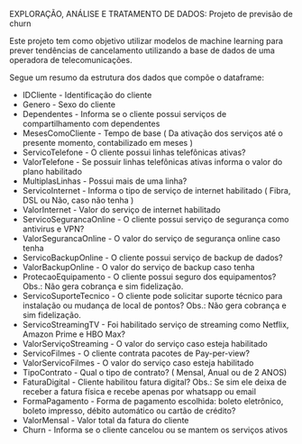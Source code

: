EXPLORAÇÃO, ANÁLISE E TRATAMENTO DE DADOS: Projeto de previsão de churn

Este projeto tem como objetivo utilizar modelos de machine learning para prever tendências de cancelamento utilizando a base de dados de uma operadora de telecomunicações.

Segue um resumo da estrutura dos dados que compõe o dataframe:
* IDCliente - Identificação do cliente 
* Genero  - Sexo do cliente
* Dependentes - Informa se o cliente possui serviços de compartilhamento com dependentes
* MesesComoCliente - Tempo de base ( Da ativação dos serviços até o presente momento, contabilizado em meses )
* ServicoTelefone - O cliente possui linhas telefônicas ativas?
* ValorTelefone - Se possuir linhas telefônicas ativas informa o valor do plano habilitado
* MultiplasLinhas - Possui mais de uma linha?
* ServicoInternet - Informa o tipo de serviço de internet habilitado ( Fibra, DSL ou Não, caso não tenha )
* ValorInternet - Valor do serviço de internet habilitado
* ServicoSegurancaOnline - O cliente possui serviço de segurança como antivirus e VPN?
* ValorSegurancaOnline  - O valor do serviço de segurança online caso tenha
* ServicoBackupOnline - O cliente possui serviço de backup de dados?
* ValorBackupOnline - O valor do serviço de backup caso tenha
* ProtecaoEquipamento - O cliente possui seguro dos equipamentos? Obs.: Não gera cobrança e sim fidelização.
* ServicoSuporteTecnico - O cliente pode solicitar suporte técnico para instalação ou mudança de local de pontos? Obs.: Não gera cobrança e sim fidelização.  
* ServicoStreamingTV - Foi habilitado serviço de streaming como Netflix, Amazon Prime e HBO Max?
* ValorServiçoStreaming - O valor do serviço caso esteja habilitado
* ServicoFilmes - O cliente contrata pacotes de Pay-per-view?
* ValorServicoFilmes - O valor do serviço caso esteja habilitado
* TipoContrato - Qual o tipo de contrato? ( Mensal, Anual ou de 2 ANOS)
* FaturaDigital - Cliente habilitou fatura digital? Obs.: Se sim ele deixa de receber a fatura física e recebe apenas por whatsapp ou email
* FormaPagamento - Forma de pagamento escolhida: boleto eletrônico, boleto impresso, débito automático ou cartão de crédito?
* ValorMensal - Valor total da fatura do cliente
* Churn - Informa se o cliente cancelou ou se mantem os serviços ativos     

